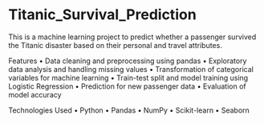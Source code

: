# Titanic_Survival_Prediction

This is a machine learning project to predict whether a passenger survived the Titanic disaster based on their personal and travel attributes.

Features
	•	Data cleaning and preprocessing using pandas
	•	Exploratory data analysis and handling missing values
	•	Transformation of categorical variables for machine learning
	•	Train-test split and model training using Logistic Regression
	•	Prediction for new passenger data
	•	Evaluation of model accuracy

Technologies Used
	•	Python
	•	Pandas
	•	NumPy
	•	Scikit-learn
	•	Seaborn
